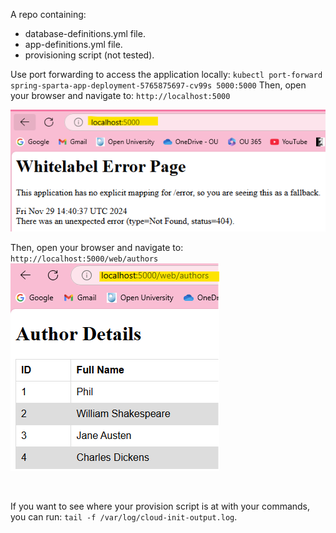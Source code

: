 A repo containing:
* database-definitions.yml file.
* app-definitions.yml file.
* provisioning script (not tested). 


Use port forwarding to access the application locally:
`kubectl port-forward spring-sparta-app-deployment-5765875697-cv99s 5000:5000`
Then, open your browser and navigate to:
`http://localhost:5000`

![alt text](image.png)

Then, open your browser and navigate to:
`http://localhost:5000/web/authors`
![alt text](image-1.png)

<br>

If you want to see where your provision script is at with your commands, you can run: `tail -f /var/log/cloud-init-output.log`. 
